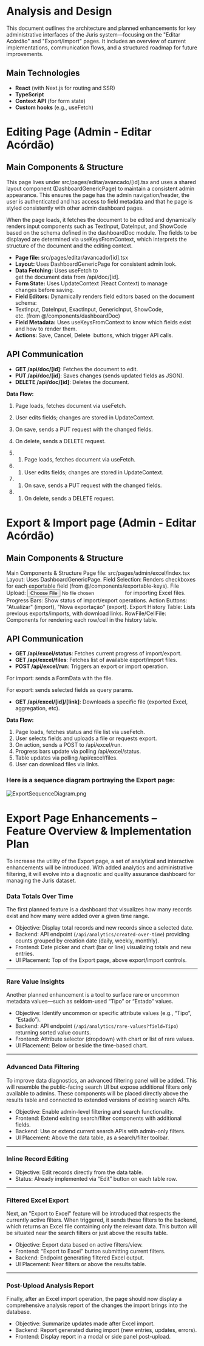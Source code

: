 # Analysis and Design 

This document outlines the architecture and planned enhancements for key administrative interfaces of the Juris system—focusing on the "Editar Acórdão" and "Export/Import" pages. It includes an overview of current implementations, communication flows, and a structured roadmap for future improvements.

## **Main Technologies**

- **React** (with Next.js for routing and SSR)
- **TypeScript**
- **Context API** (for form state)
- **Custom hooks** (e.g., useFetch)

# Editing Page (Admin - Editar Acórdão)

## **Main Components & Structure**

This page lives under src/pages/editar/avancado/[id].tsx and uses a shared layout component (DashboardGenericPage) to maintain a consistent admin appearance. This ensures the page has the admin navigation/header, the user is authenticated and has access to field metadata and that he page is styled consistently with other admin dashboard pages.

 When the page loads, it fetches the document to be edited and dynamically renders input components such as TextInput, DateInput, and ShowCode based on the schema defined in the dashboardDoc module. The fields to be displayed are determined via useKeysFromContext, which interprets the structure of the document and the editing context.

- **Page file:** src/pages/editar/avancado/[id].tsx
- **Layout:** Uses DashboardGenericPage for consistent admin look.
- **Data Fetching:** Uses useFetch to get the document data from /api/doc/[id].
- **Form State:** Uses UpdateContext (React Context) to manage changes before saving.
- **Field Editors:** Dynamically renders field editors based on the document schema:
- TextInput, DateInput, ExactInput, GenericInput, ShowCode, etc. (from @/components/dashboardDoc)
- **Field Metadata:** Uses useKeysFromContext to know which fields exist and how to render them.
- **Actions:** Save, Cancel, Delete  buttons, which trigger API calls.

## **API Communication**

- **GET /api/doc/[id]**: Fetches the document to edit.
- **PUT /api/doc/[id]**: Saves changes (sends updated fields as JSON).
- **DELETE /api/doc/[id]**: Deletes the document.

**Data Flow:**
1. Page loads, fetches document via useFetch.
1. User edits fields; changes are stored in UpdateContext.
1. On save, sends a PUT request with the changed fields.
1. On delete, sends a DELETE request.

1. 1. Page loads, fetches document via useFetch.
2. 1. User edits fields; changes are stored in UpdateContext.
3. 1. On save, sends a PUT request with the changed fields.
4. 1. On delete, sends a DELETE request.

# Export & Import page (Admin - Editar Acórdão)

## **Main Components & Structure**

Main Components & Structure
Page file: src/pages/admin/excel/index.tsx
Layout: Uses DashboardGenericPage.
Field Selection: Renders checkboxes for each exportable field (from @/components/exportable-keys).
File Upload: <input type="file" /> for importing Excel files.
Progress Bars: Show status of import/export operations.
Action Buttons: "Atualizar" (import), "Nova exportação" (export).
Export History Table: Lists previous exports/imports, with download links.
RowFile/CellFile: Components for rendering each row/cell in the history table.

## **API Communication**

- **GET /api/excel/status**: Fetches current progress of import/export.
- **GET /api/excel/files**: Fetches list of available export/import files.
- **POST /api/excel/run**: Triggers an export or import operation.

For import: sends a FormData with the file.

For export: sends selected fields as query params.

- **GET /api/excel/[id]/[link]**: Downloads a specific file (exported Excel, aggregation, etc).

**Data Flow:**

1. Page loads, fetches status and file list via useFetch.
2. User selects fields and uploads a file or requests export.
3. On action, sends a POST to /api/excel/run.
4. Progress bars update via polling /api/excel/status.
5. Table updates via polling /api/excel/files.
6. User can download files via links.

### Here is a sequence diagram portraying the Export page:

![ExportSequenceDiagram.png](ExportSequenceDiagram.png)


# Export Page Enhancements – Feature Overview & Implementation Plan

To increase the utility of the Export page, a set of analytical and interactive enhancements will be introduced. With added analytics and administrative filtering, it will evolve into a diagnostic and quality assurance dashboard for managing the Juris dataset.

### Data Totals Over Time

The first planned feature is a dashboard that visualizes how many records exist and how many were added over a given time range.

- Objective: Display total records and new records since a selected date.
- Backend: API endpoint (`/api/analytics/created-over-time`) providing counts grouped by creation date (daily, weekly, monthly).
- Frontend: Date picker and chart (bar or line) visualizing totals and new entries.
- UI Placement: Top of the Export page, above export/import controls.

---

### Rare Value Insights

Another planned enhancement is a tool to surface rare or uncommon metadata values—such as seldom-used “Tipo” or “Estado” values.

- Objective: Identify uncommon or specific attribute values (e.g., “Tipo”, “Estado”).
- Backend: API endpoint (`/api/analytics/rare-values?field=Tipo`) returning sorted value counts.
- Frontend: Attribute selector (dropdown) with chart or list of rare values.
- UI Placement: Below or beside the time-based chart.

---

### Advanced Data Filtering

To improve data diagnostics, an advanced filtering panel will be added. This will resemble the public-facing search UI but expose additional filters only available to admins. These components will be placed directly above the results table and connected to extended versions of existing search APIs.

- Objective: Enable admin-level filtering and search functionality.
- Frontend: Extend existing search/filter components with additional fields.
- Backend: Use or extend current search APIs with admin-only filters.
- UI Placement: Above the data table, as a search/filter toolbar.

---

### Inline Record Editing

- Objective: Edit records directly from the data table.
- Status: Already implemented via “Edit” button on each table row.

---

### Filtered Excel Export

Next, an "Export to Excel" feature will be introduced that respects the currently active filters. When triggered, it sends these filters to the backend, which returns an Excel file containing only the relevant data. This button will be situated near the search filters or just above the results table.

- Objective: Export data based on active filters/view.
- Frontend: “Export to Excel” button submitting current filters.
- Backend: Endpoint generating filtered Excel output.
- UI Placement: Near filters or above the results table.

---

### Post-Upload Analysis Report

Finally, after an Excel import operation, the page should now display a comprehensive analysis report of the changes the import brings into the database.

- Objective: Summarize updates made after Excel import.
- Backend: Report generated during import (new entries, updates, errors).
- Frontend: Display report in a modal or side panel post-upload.












